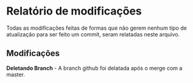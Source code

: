 # Relatório de modificações

Todas as modificações feitas de formas que não gerem nenhum tipo de atualização para ser feito um commit, seram relatadas neste arquivo.

## Modificações

__Deletando Branch__ - A branch github foi delatada após o merge com a master. 